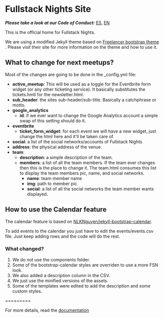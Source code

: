# Fullstack Nights Site

___Please take a look at our Code of Conduct:___ [ES](CODE_OF_CONDUCT.md), [EN](CODE_OF_CONDUCT_EN.md)

This is the official home for Fullstack Nights.

We are using a modified Jekyll theme based on [Freelancer bootstrap theme ](http://startbootstrap.com/templates/freelancer/). Please visit their site for more information on the theme and how to use it.

## What to change for next meetups?

Most of the changes are going to be done in the _config.yml file:

* **active_meetup**: This will be used as a toggle for the Eventbrite form widget (or any other ticketing service). It basically substitutes the tickets.hmtl for the newsletter.html.
* **sub_header**: the sites sub-header/sub-title. Basically a catchphrase or motto.
* **google_analytics**
    * **id**: if we ever want to change the Google Analytics account a simple swap of this setting should do it.
* **eventbrite**
    * **ticket\_form\_widget**: for each event we will have a new widget, just change the html here and it'll be taken care of.
* **social**: a list of the social networks/accounts of Fullstack Nights
* **address**: the physical address of the venue.
* **team**:
    * **description**: a simple description of the team.
    * **members**: a list of all the team members. If the team ever changes then this is the place to change it. The team.html consumes this list to display the team members pic, name, and social networks.
        * **name**: team member name
        * **img**: path to member pic
        * **social**: a list of all the social networks the team member wants displayed.

## How to use the Calendar feature

The calendar feature is based on [NLKNguyen/jekyll-bootstrap-calendar](https://github.com/NLKNguyen/jekyll-bootstrap-calendar).

To add events to the calendar you just have to edit the events/events.csv file. Just keep adding rows and the code will do the rest.

### What changed?

1. We do not use the components folder.
1. Some of the bootstrap-calendar styles are overriden to use a more FSN look.
1. We also added a description column in the CSV.
1. We just use the minified versions of the assets.
1. Some of the templates were edited to add the description and some custom styles.

=========

For more details, read the [documentation](http://jekyllrb.com/)

